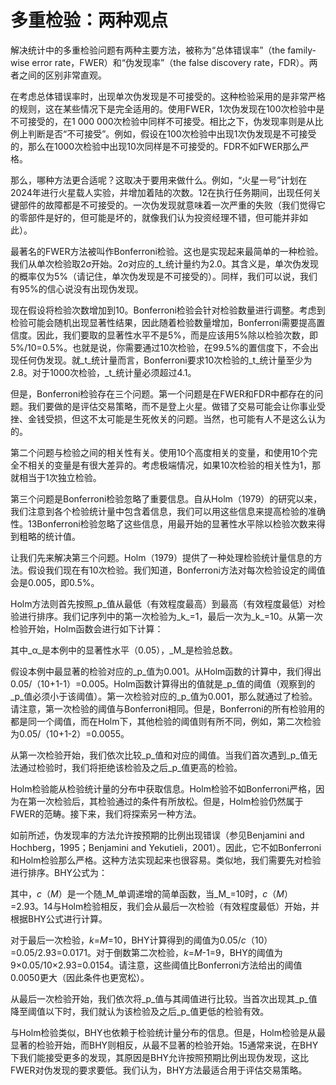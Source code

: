# 多重检验：两种观点

解决统计中的多重检验问题有两种主要方法，被称为“总体错误率”（the family-wise error rate，FWER）和“伪发现率”（the false discovery rate，FDR）。两者之间的区别非常直观。

在考虑总体错误率时，出现单次伪发现是不可接受的。这种检验采用的是非常严格的规则，这在某些情况下是完全适用的。使用FWER，1次伪发现在100次检验中是不可接受的，在1 000 000次检验中同样不可接受。相比之下，伪发现率则是从比例上判断是否“不可接受”。例如，假设在100次检验中出现1次伪发现是不可接受的，那么在1000次检验中出现10次同样是不可接受的。FDR不如FWER那么严格。

那么，哪种方法更合适呢？这取决于要用来做什么。例如，“火星一号”计划在2024年进行火星载人实验，并增加着陆的次数。12在执行任务期间，出现任何关键部件的故障都是不可接受的。一次伪发现就意味着一次严重的失败（我们觉得它的零部件是好的，但可能是坏的，就像我们认为投资经理不错，但可能并非如此）。

最著名的FWER方法被叫作Bonferroni检验。这也是实现起来最简单的一种检验。我们从单次检验取2σ开始。2σ对应的_t_统计量约为2.0。其含义是，单次伪发现的概率仅为5%（请记住，单次伪发现是不可接受的）。同样，我们可以说，我们有95%的信心说没有出现伪发现。

现在假设将检验次数增加到10。Bonferroni检验会针对检验数量进行调整。考虑到检验可能会随机出现显著性结果，因此随着检验数量增加，Bonferroni需要提高置信度。因此，我们要取的显著性水平不是5%，而是应该用5%除以检验次数，即5%/10=0.5%。也就是说，你需要通过10次检验，在99.5%的置信度下，不会出现任何伪发现。就_t_统计量而言，Bonferroni要求10次检验的_t_统计量至少为2.8。对于1000次检验，_t_统计量必须超过4.1。

但是，Bonferroni检验存在三个问题。第一个问题是在FWER和FDR中都存在的问题。我们要做的是评估交易策略，而不是登上火星。做错了交易可能会让你事业受挫、金钱受损，但这不太可能是生死攸关的问题。当然，也可能有人不是这么认为的。

第二个问题与检验之间的相关性有关。使用10个高度相关的变量，和使用10个完全不相关的变量是有很大差异的。考虑极端情况，如果10次检验的相关性为1，那就相当于1次独立检验。

第三个问题是Bonferroni检验忽略了重要信息。自从Holm（1979）的研究以来，我们注意到各个检验统计量中包含着信息，我们可以用这些信息来提高检验的准确性。13Bonferroni检验忽略了这些信息，用最开始的显著性水平除以检验次数来得到粗略的统计值。

让我们先来解决第三个问题。Holm（1979）提供了一种处理检验统计量信息的方法。假设我们现在有10次检验。我们知道，Bonferroni方法对每次检验设定的阈值会是0.005，即0.5%。

Holm方法则首先按照_p_值从最低（有效程度最高）到最高（有效程度最低）对检验进行排序。我们记序列中的第一次检验为_k_\=1，最后一次为_k_\=10。从第一次检验开始，Holm函数会进行如下计算：

[](http://popImage?src='../Images/545-1.jpg')

其中_α_是本例中的显著性水平（0.05），_M_是检验总数。

假设本例中最显著的检验对应的_p_值为0.001。从Holm函数的计算中，我们得出0.05/（10+1-1）=0.005。Holm函数计算得出的值就是_p_值的阈值（观察到的_p_值必须小于该阈值）。第一次检验对应的_p_值为0.001，那么就通过了检验。请注意，第一次检验的阈值与Bonferroni相同。但是，Bonferroni的所有检验用的都是同一个阈值，而在Holm下，其他检验的阈值则有所不同，例如，第二次检验为0.05/（10+1-2）=0.0055。

从第一次检验开始，我们依次比较_p_值和对应的阈值。当我们首次遇到_p_值无法通过检验时，我们将拒绝该检验及之后_p_值更高的检验。

Holm检验能从检验统计量的分布中获取信息。Holm检验不如Bonferroni严格，因为在第一次检验后，其检验通过的条件有所放松。但是，Holm检验仍然属于FWER的范畴。接下来，我们将探索另一种方法。

如前所述，伪发现率的方法允许按预期的比例出现错误（参见Benjamini and Hochberg，1995；Benjamini and Yekutieli，2001）。因此，它不如Bonferroni和Holm检验那么严格。这种方法实现起来也很容易。类似地，我们需要先对检验进行排序。BHY公式为：

[](http://popImage?src='../Images/545-2.jpg')

其中，_c_（_M_）是一个随_M_单调递增的简单函数，当_M_\=10时，_c_（_M_）=2.93。14与Holm检验相反，我们会从最后一次检验（有效程度最低）开始，并根据BHY公式进行计算。

对于最后一次检验，_k_\=_M_\=10，BHY计算得到的阈值为0.05/_c_（10）=0.05/2.93=0.0171。对于倒数第二次检验，_k_\=_M_\-1=9，BHY的阈值为9×0.05/10×2.93=0.0154。请注意，这些阈值比Bonferroni方法给出的阈值0.0050更大（因此条件也更宽松）。

从最后一次检验开始，我们依次将_p_值与其阈值进行比较。当首次出现其_p_值降至阈值以下时，我们就认为该检验及之后_p_值更低的检验有效。

与Holm检验类似，BHY也依赖于检验统计量分布的信息。但是，Holm检验是从最显著的检验开始，而BHY则相反，从最不显著的检验开始。15通常来说，在BHY下我们能接受更多的发现，其原因是BHY允许按照预期比例出现伪发现，这比FWER对伪发现的要求要低。我们认为，BHY方法最适合用于评估交易策略。